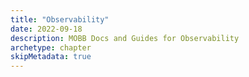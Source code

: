 ```yaml
---
title: "Observability"
date: 2022-09-18
description: MOBB Docs and Guides for Observability
archetype: chapter
skipMetadata: true
---
```

